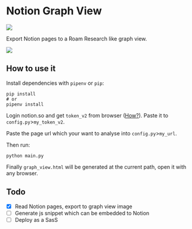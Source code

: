 # Notion Graph View
![](https://img.shields.io/github/pipenv/locked/python-version/stevedsun/notion-graph-view)

Export Notion pages to a Roam Research like graph view.

![](https://tva1.sinaimg.cn/large/008eGmZEly1gng2xuwjutj30u10u0tjo.jpg)

## How to use it

Install dependencies with `pipenv` or `pip`:

```shell
pip install
# or
pipenv install
```

Login notion.so and get `token_v2` from browser ([How?](https://www.redgregory.com/notion/2020/6/15/9zuzav95gwzwewdu1dspweqbv481s5)). Paste it to `config.py`>`my_token_v2`.

Paste the page url which your want to analyse into `config.py`>`my_url`. 

Then run:

```shell
python main.py
```

Finally `graph_view.html` will be generated at the current path, open it with any browser.

## Todo

- [x] Read Notion pages, export to graph view image
- [ ] Generate js snippet which can be embedded to Notion
- [ ] Deploy as a SasS
